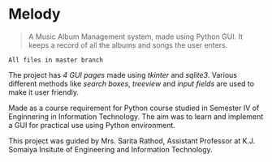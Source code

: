 # Melody

> A Music Album Management system, made using Python GUI. It keeps a record of all the albums and songs the user enters.

`All files in master branch`

The project has _4 GUI pages_ made using _tkinter_ and _sqlite3_. Various different methods like _search boxes_, _treeview_ and _input fields_ are used to make it user friendly.

Made as a course requirement for Python course studied in Semester IV of Enginnering in Information Technology. The aim was to learn and implement a GUI for practical use using Python environment. 

This project was guided by Mrs. Sarita Rathod, Assistant Professor at K.J. Somaiya Insitute of Engineering and Information Technology.
